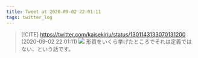 ```yaml
---
title: Tweet at 2020-09-02 22:01:11
tags: twitter_log
---
```


> [!CITE] https://twitter.com/kaisekiriu/status/1301143133070131200 (2020-09-02 22:01:11)
> ![](https://twitter.com/kaisekiriu/status/1301143133070131200)
> 形質をいくら挙げたところでそれは定義ではない、という話です。

